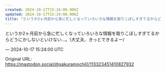 ```yaml
---
created: 2024-10-17T15:24:00.906Z
updated: 2024-10-17T15:24:00.906Z
title: "というか2ヶ月前から急に忙しくなっていろいろな情報を取りこぼしすぎてるからどうに[...]"
---
```


<p>というか2ヶ月前から急に忙しくなっていろいろな情報を取りこぼしすぎてるからどうにかしないといけない…。\大丈夫、きっとできるよー/</p>

&mdash; 2024-10-17 15:24:00 UTC

Original URL: https://mastodon.social/@sakuramochi0/113323451410827932
